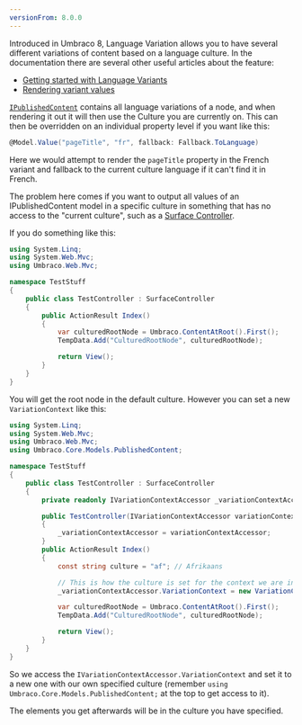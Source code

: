```yaml
---
versionFrom: 8.0.0
---
```


Introduced in Umbraco 8, Language Variation allows you to have several different variations of content based on a language culture. In the documentation there are several other useful articles about the feature:

- [Getting started with Language Variants](../../Getting-Started/Backoffice/Variants/index.md)
- [Rendering variant values](../../Getting-Started/Design/Rendering-Content/index.md)

[`IPublishedContent`](../Querying/IPublishedContent/index.md) contains all language variations of a node, and when rendering it out it will then use the Culture you are currently on. This can then be overridden on an individual property level if you want like this:

```cs
@Model.Value("pageTitle", "fr", fallback: Fallback.ToLanguage)
```

Here we would attempt to render the `pageTitle` property in the French variant and fallback to the current culture language if it can't find it in French.

The problem here comes if you want to output all values of an IPublishedContent model in a specific culture in something that has no access to the "current culture", such as a [Surface Controller](../Routing/surface-controllers.md).

If you do something like this:

```cs
using System.Linq;
using System.Web.Mvc;
using Umbraco.Web.Mvc;

namespace TestStuff
{
    public class TestController : SurfaceController
    {
        public ActionResult Index()
        {
            var culturedRootNode = Umbraco.ContentAtRoot().First();
            TempData.Add("CulturedRootNode", culturedRootNode);

            return View();
        }
    }
}
```

You will get the root node in the default culture. However you can set a new `VariationContext` like this:

```cs
using System.Linq;
using System.Web.Mvc;
using Umbraco.Web.Mvc;
using Umbraco.Core.Models.PublishedContent;

namespace TestStuff
{
    public class TestController : SurfaceController
    {
        private readonly IVariationContextAccessor _variationContextAccessor;

        public TestController(IVariationContextAccessor variationContextAccessor)
        {
            _variationContextAccessor = variationContextAccessor;
        }
        public ActionResult Index()
        {
            const string culture = "af"; // Afrikaans

            // This is how the culture is set for the context we are in
            _variationContextAccessor.VariationContext = new VariationContext(culture);

            var culturedRootNode = Umbraco.ContentAtRoot().First();
            TempData.Add("CulturedRootNode", culturedRootNode);

            return View();
        }
    }
}
```

So we access the `IVariationContextAccessor.VariationContext` and set it to a new one with our own specified culture (remember `using Umbraco.Core.Models.PublishedContent;` at the top to get access to it).

The elements you get afterwards will be in the culture you have specified.